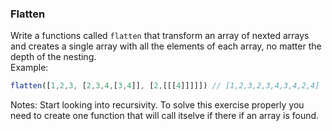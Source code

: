 ### Flatten

Write a functions called ```flatten``` that transform an array of nexted arrays and creates a single array with all the elements of each array, no matter the depth of the nesting.  
Example:

```jsx
flatten([1,2,3, [2,3,4,[3,4]], [2,[[[4]]]]]) // [1,2,3,2,3,4,3,4,2,4]
```

Notes: Start looking into recursivity. To solve this exercise properly you need to create one function that will call itselve if there if an array is found.